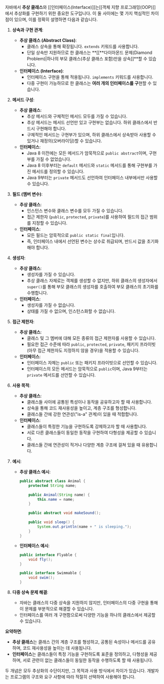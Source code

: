 자바에서 **추상 클래스**와 [[인터페이스(Interface)]]는[[객체 지향 프로그래밍(OOP)]]에서 추상화를 구현하기 위한 중요한 도구입니다. 이 둘 사이에는 몇 가지 핵심적인 차이점이 있으며, 이를 정확히 설명하면 다음과 같습니다.

1. **상속과 구현 관계**:
   - **추상 클래스 (Abstract Class)**:
     - 클래스 상속을 통해 확장됩니다. `extends` 키워드를 사용합니다.
     - 단일 상속만 지원하므로 한 클래스는 **[[**다이아몬드 문제(Diamond Problem)|하나의 부모 클래스(추상 클래스 포함)만을 상속]]**할 수 있습니다.
   - **인터페이스 (Interface)**:
     - 인터페이스 구현을 통해 적용됩니다. `implements` 키워드를 사용합니다.
     - 다중 구현이 가능하므로 한 클래스는 **여러 개의 인터페이스를 구**현할 수 있습니다.

2. **메서드 구성**:
   - **추상 클래스**:
     - 추상 메서드와 구체적인 메서드 모두를 가질 수 있습니다.
     - 추상 메서드는 메서드 선언만 있고 구현부는 없습니다. 하위 클래스에서 반드시 구현해야 합니다.
     - 구체적인 메서드는 구현부가 있으며, 하위 클래스에서 상속받아 사용할 수 있거나 재정의(오버라이딩)할 수 있습니다.
   - **인터페이스**:
     - Java 8 이전에는 모든 메서드가 암묵적으로 `public abstract`이며, 구현부를 가질 수 없었습니다.
     - Java 8 이후부터는 `default` 메서드와 `static` 메서드를 통해 구현부를 가진 메서드를 정의할 수 있습니다.
     - Java 9부터는 `private` 메서드도 선언하여 인터페이스 내부에서만 사용할 수 있습니다.

3. **필드 (멤버 변수)**:
   - **추상 클래스**:
     - 인스턴스 변수와 클래스 변수를 모두 가질 수 있습니다.
     - 접근 제한자 (`public`, `protected`, `private`)를 사용하여 필드의 접근 범위를 지정할 수 있습니다.
   - **인터페이스**:
     - 모든 필드는 암묵적으로 `public static final`입니다.
     - 즉, 인터페이스 내에서 선언된 변수는 상수로 취급되며, 반드시 값을 초기화해야 합니다.

4. **생성자**:
   - **추상 클래스**:
     - 생성자를 가질 수 있습니다.
     - 추상 클래스 자체로는 객체를 생성할 수 없지만, 하위 클래스의 생성자에서 `super()`를 통해 부모 클래스의 생성자를 호출하여 부모 클래스의 초기화를 수행합니다.
   - **인터페이스**:
     - 생성자를 가질 수 없습니다.
     - 상태를 가질 수 없으며, 인스턴스화할 수 없습니다.

5. **접근 제한자**:
   - **추상 클래스**:
     - 클래스 및 그 멤버에 대해 모든 종류의 접근 제한자를 사용할 수 있습니다.
     - 필요한 접근 수준에 따라 `public`, `protected`, `private`, 패키지 프라이빗(아무 접근 제한자도 지정하지 않을 경우)을 적용할 수 있습니다.
   - **인터페이스**:
     - 인터페이스 자체는 `public` 또는 패키지 프라이빗으로 선언할 수 있습니다.
     - 인터페이스의 모든 메서드는 암묵적으로 `public`이며, Java 9부터는 `private` 메서드를 선언할 수 있습니다.

6. **사용 목적**:
   - **추상 클래스**:
     - 클래스들 사이에 공통된 특성이나 동작을 공유하고자 할 때 사용합니다.
     - 상속을 통해 코드 재사용성을 높이고, 계층 구조를 형성합니다.
     - 클래스들 간에 강한 연관성("is-a" 관계)이 있을 때 적합합니다.
   - **인터페이스**:
     - 클래스들이 특정한 기능을 구현하도록 강제하고자 할 때 사용합니다.
     - 서로 다른 클래스들이 동일한 동작을 구현하여 다형성을 제공할 수 있습니다.
     - 클래스들 간에 연관성이 적거나 다양한 계층 구조에 걸쳐 있을 때 유용합니다.

7. **예시**:
   - **추상 클래스 예시**:
     ```java
     public abstract class Animal {
         protected String name;
         
         public Animal(String name) {
             this.name = name;
         }
         
         public abstract void makeSound();
         
         public void sleep() {
             System.out.println(name + " is sleeping.");
         }
     }
     ```
   - **인터페이스 예시**:
     ```java
     public interface Flyable {
         void fly();
     }
     
     public interface Swimmable {
         void swim();
     }
     ```

8. **다중 상속 문제 해결**:
   - 자바는 클래스의 다중 상속을 지원하지 않지만, 인터페이스의 다중 구현을 통해 이 문제를 부분적으로 해결할 수 있습니다.
   - 인터페이스를 여러 개 구현함으로써 다양한 기능을 하나의 클래스에서 제공할 수 있습니다.

**요약하면**:

- **추상 클래스**는 클래스 간의 계층 구조를 형성하고, 공통된 속성이나 메서드를 공유하며, 코드 재사용성을 높이는 데 사용됩니다.
- **인터페이스**는 클래스들이 특정 기능을 구현하도록 표준을 정의하고, 다형성을 제공하며, 서로 관련이 없는 클래스들이 동일한 동작을 수행하도록 할 때 사용됩니다.

두 개념은 모두 추상화의 수단이지만, 그 목적과 사용 방식에서 차이가 있습니다. 개발자는 프로그램의 구조와 요구 사항에 따라 적절히 선택하여 사용해야 합니다.